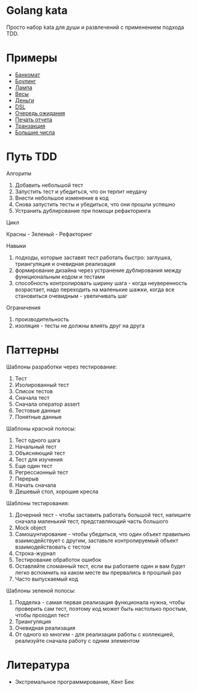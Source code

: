# Golang kata

Просто набор kata для души и развлечений с применением подхода TDD.

# Примеры

- [Банкомат](atm/README.md)
- [Боулинг](bowling/README.md)
- [Лампа](lamp/)
- [Весы](libra/README.md)
- [Деньги](money/README.md)
- [DSL](dsl/README.md)
- [Очередь ожидания](wait_queue/README.md)
- [Печать отчета](report/README.md)
- [Транзакция](transaction/README.md)
- [Большие числа](big_numbers//README.md)

# Путь TDD

Алгоритм

1. Добавить небольшой тест
2. Запустить тест и убедиться, что он терпит неудачу
3. Внести небольшое изменение в код
4. Снова запустить тесты и убедиться, что они прошли успешно
5. Устранить дублирование при помощи рефакторинга

Цикл

Красны - Зеленый - Рефакторинг

Навыки

1. подходы, которые заставят тест работать быстро: заглушка, триангуляция и очевидная реализация
2. формирование дизайна через устранение дублирования между функциональным кодом и тестами
3. способность контролировать ширину шага - когда неуверенность возрастает, 
надо переходить на маленькие шажки, когда все становиться очевидным - увеличивать шаг
   
Ограничения
1. производительность
2. изоляция - тесты не должны влиять друг на друга

# Паттерны

Шаблоны разработки через тестирование:

1. Тест
2. Изолированный тест
3. Список тестов
4. Сначала тест
5. Сначала оператор assert
6. Тестовые данные
7. Понятные данные

Шаблоны красной полосы:

1. Тест одного шага
2. Начальный тест
3. Объясняющий тест
4. Тест для изучения
5. Еще один тест
6. Регрессионный тест
7. Перерыв
8. Начать сначала
9. Дешевый стол, хорошие кресла

Шаблоны тестирования:

1. Дочерний тест - чтобы заставить работать большой тест, напишите
сначала маленький тест, представляющий часть большого
2. Mock object
3. Самошунтирование - чтобы убедиться, что один объект правильно 
взаимодействует с другим, заставьте контролируемый объект взаимодействовать
с тестом
4. Строка-журнал
5. Тестирование обработок ошибок
6. Оставляйте сломанный тест, если вы работаете один и вам будет
легко вспомнить на каком месте вы прервались в прошлый раз
7. Часто выпускаемый код

Шаблоны зеленой полосы:

1. Подделка - самая первая реализация функционала нужна, чтобы проверить сам тест, поэтому код
может быть настолько простым, чтобы проходил тест
2. Триангуляция
3. Очевидная реализация
4. От одного ко многим - для реализации работы с коллекцией, реализуйте сначала работу с одним элементом


# Литература

- Экстремальное программирование, Кент Бек